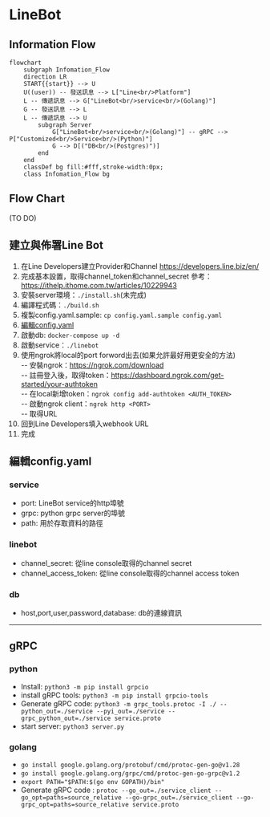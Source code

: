 # LineBot

## Information Flow
```mermaid
flowchart 
    subgraph Infomation_Flow
    direction LR
    START{{start}} --> U
    U((user)) -- 發送訊息 --> L["Line<br/>Platform"]
    L -- 傳遞訊息 --> G["LineBot<br/>service<br/>(Golang)"]
    G -- 發送訊息 --> L
    L -- 傳遞訊息 --> U
        subgraph Server
            G["LineBot<br/>service<br/>(Golang)"] -- gRPC --> P["Customized<br/>Service<br/>(Python)"]
            G --> D[("DB<br/>(Postgres)")] 
        end
    end
    classDef bg fill:#fff,stroke-width:0px;
    class Infomation_Flow bg

```

## Flow Chart
(TO DO)

## 建立與佈署Line Bot
1. 在Line Developers建立Provider和Channel
https://developers.line.biz/en/
2. 完成基本設置，取得channel_token和channel_secret
參考：https://ithelp.ithome.com.tw/articles/10229943
3. 安裝server環境：`./install.sh`(未完成)  
4. 編譯程式碼：`./build.sh`  
5. 複製config.yaml.sample: `cp config.yaml.sample config.yaml`
6. [編輯config.yaml](#編輯config.yaml)
7. 啟動db: `docker-compose up -d`
8. 啟動service：`./linebot`
9. 使用ngrok將local的port forword出去(如果允許最好用更安全的方法)  
-- 安裝ngrok：https://ngrok.com/download  
-- 註冊登入後，取得token：https://dashboard.ngrok.com/get-started/your-authtoken  
-- 在local新增token：`ngrok config add-authtoken <AUTH_TOKEN>`  
-- 啟動ngrok client：`ngrok http <PORT>`  
-- 取得URL  
10. 回到Line Developers填入webhook URL
11. 完成


## 編輯config.yaml
### service
- port: LineBot service的http埠號  
- grpc: python grpc server的埠號  
- path: 用於存取資料的路徑  

### linebot
- channel_secret: 從line console取得的channel secret  
- channel_access_token: 從line console取得的channel access token  

### db
- host,port,user,password,database: db的連線資訊  

---

## gRPC
### python
- Install: `python3 -m pip install grpcio`
- install gRPC tools: `python3 -m pip install grpcio-tools`
- Generate gRPC code: `python3 -m grpc_tools.protoc -I ./ --python_out=./service --pyi_out=./service --grpc_python_out=./service service.proto`
- start server: `python3 server.py`


### golang
- `go install google.golang.org/protobuf/cmd/protoc-gen-go@v1.28`
- `go install google.golang.org/grpc/cmd/protoc-gen-go-grpc@v1.2`
- `export PATH="$PATH:$(go env GOPATH)/bin"`
- Generate gRPC code : `protoc --go_out=./service_client --go_opt=paths=source_relative --go-grpc_out=./service_client --go-grpc_opt=paths=source_relative service.proto`